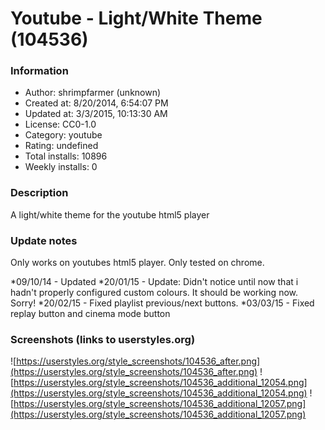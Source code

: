 # Youtube - Light/White Theme (104536)

### Information
- Author: shrimpfarmer (unknown)
- Created at: 8/20/2014, 6:54:07 PM
- Updated at: 3/3/2015, 10:13:30 AM
- License: CC0-1.0
- Category: youtube
- Rating: undefined
- Total installs: 10896
- Weekly installs: 0


### Description
A light/white theme for the youtube html5 player

### Update notes
Only works on youtubes html5 player. Only tested on chrome.

*09/10/14 - Updated
*20/01/15 - Update: Didn't notice until now that i hadn't properly configured custom colours. It should be working now. Sorry!
*20/02/15 - Fixed playlist previous/next buttons.
*03/03/15 - Fixed replay button and cinema mode button

### Screenshots (links to userstyles.org)
![https://userstyles.org/style_screenshots/104536_after.png](https://userstyles.org/style_screenshots/104536_after.png)
![https://userstyles.org/style_screenshots/104536_additional_12054.png](https://userstyles.org/style_screenshots/104536_additional_12054.png)
![https://userstyles.org/style_screenshots/104536_additional_12057.png](https://userstyles.org/style_screenshots/104536_additional_12057.png)

